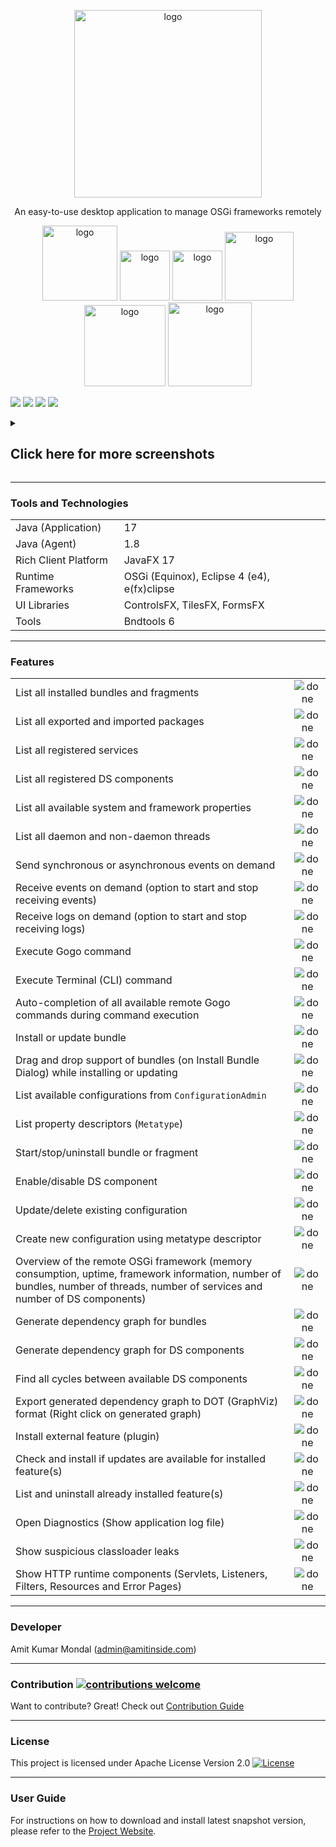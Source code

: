 <p align="center">
  <img width="300" alt="logo" src="https://user-images.githubusercontent.com/13380182/140794373-b357f431-d86b-421c-aca7-0102d85e1bc8.png" />
  <br/>
  <p align="center">An easy-to-use desktop application to manage OSGi frameworks remotely</p>
</p>
<p align="center">
  <a href="https://osgifx.com"><img width="120" alt="logo" src="https://img.shields.io/static/v1?label=amitjoy&message=OSGi.fx&color=blue&logo=github" /></a>
  <a href="https://github.com/amitjoy/osgifx"><img width="80" alt="logo" src="https://img.shields.io/github/stars/amitjoy/osgifx?style=social" /></a>
  <a href="https://github.com/amitjoy/osgifx"><img width="80" alt="logo" src="https://img.shields.io/github/forks/amitjoy/osgifx?style=social" /></a>
  <a href="#license"><img width="110" alt="logo" src="https://img.shields.io/badge/License-Apache-blue" /></a>
  <img width="130" alt="logo" src="https://github.com/amitjoy/osgifx/actions/workflows/build.yml/badge.svg" />
  <a href="https://github.com/amitjoy/osgifx-console/releases/"><img width="134" alt="logo" src="https://img.shields.io/github/release/amitjoy/osgifx-console?include_prereleases&sort=semver" /></a>
  </p>

<img src="https://user-images.githubusercontent.com/13380182/152663681-615aaf56-9945-41d2-9861-e68880da9f3f.png" />
<img src="https://user-images.githubusercontent.com/13380182/153308167-eba08b08-ad74-4e8c-8032-f7864bd93288.png" />
<img src="https://user-images.githubusercontent.com/13380182/152663696-cce697a0-610f-4b7c-8306-843e926cdbd5.png" />
<img src="https://user-images.githubusercontent.com/13380182/152663960-5539ada8-d9ab-4ce8-807d-8857a81360c3.png" />
<p align="center">
	<details>
		<summary><h2>Click here for more screenshots</h2></summary>
		<img src="https://user-images.githubusercontent.com/13380182/152663676-f29732d5-a18f-4c1d-a88c-06aa938a101b.png" />
		<img src="https://user-images.githubusercontent.com/13380182/152663677-17ff2ba7-95cf-4113-91b2-12f40f97bb92.png" />
		<img src="https://user-images.githubusercontent.com/13380182/152663678-f18513b8-736f-4091-b942-fc4fa1f61bc6.png" />
		<img src="https://user-images.githubusercontent.com/13380182/152663680-6a4051f8-fded-41d4-bc2c-06d2d07883f7.png" />
		<img src="https://user-images.githubusercontent.com/13380182/152663683-16dc47cc-f0ce-4508-a7cb-6676bebce8bb.png" />
		<img src="https://user-images.githubusercontent.com/13380182/152663684-0a3c80ad-e539-43a6-afae-065a653213ab.png" />
		<img src="https://user-images.githubusercontent.com/13380182/153308825-7398e4d6-ab26-4860-ac52-61f17039d0b2.png" />
		<img src="https://user-images.githubusercontent.com/13380182/153308417-21417cb3-8761-4ccc-a8c6-7777a10c9b6b.png" />
		<img src="https://user-images.githubusercontent.com/13380182/152663687-af054d21-8451-4226-82dd-974491b53a4e.png" />
		<img src="https://user-images.githubusercontent.com/13380182/152663689-1c74d0b7-73a4-4bfd-854d-05e84a756cc6.png" />
		<img src="https://user-images.githubusercontent.com/13380182/152663690-2dd6b1bf-9b29-42f0-a12f-146a083e3a1a.png" />
		<img src="https://user-images.githubusercontent.com/13380182/152663691-99c457c3-8524-4d05-8e38-ab3658604f64.png" />
		<img src="https://user-images.githubusercontent.com/13380182/152663693-ada6d47e-6392-43dd-babf-c1e819cd6840.png" />
		<img src="https://user-images.githubusercontent.com/13380182/152663694-90219591-7a01-44a7-b57c-5e1cbe7f235e.png" />
		<img src="https://user-images.githubusercontent.com/13380182/152663695-5f9a53e5-a18b-46f4-8c0d-6b1ecee677a0.png" />
		<img src="https://user-images.githubusercontent.com/13380182/152663697-55c966a9-94a2-4eaf-a270-05610bbf4371.png" />
		<img src="https://user-images.githubusercontent.com/13380182/152663698-fd148901-e492-4436-986e-d958e13996ad.png" />
		<img src="https://user-images.githubusercontent.com/13380182/154861118-3e742ada-8eaa-42a8-b388-b926e44501ce.png" />
		<img src="https://user-images.githubusercontent.com/13380182/152663700-ca3cc38c-74fd-4ebb-b736-66af21757123.png" />
		<img src="https://user-images.githubusercontent.com/13380182/152663701-80a05b53-a8ad-42c2-a1e1-a20073ea28b5.png" />
		<img src="https://user-images.githubusercontent.com/13380182/152663702-3a709ee4-9aee-4b2b-b861-8dc169df5d83.png" />
		<img src="https://user-images.githubusercontent.com/13380182/152663703-983aaba6-44fe-42b2-b1d0-1c10a60c8a41.png" />
		<img src="https://user-images.githubusercontent.com/13380182/153309982-c2445505-2667-483c-9f1c-cb97679295cf.png" />
		<img src="https://user-images.githubusercontent.com/13380182/154861104-56f11a38-8adb-4fa6-b3a4-6621f2ca12fc.png" />
	</details>
</p>

------------------------------------------------------------------------------------------------------------

### Tools and Technologies

|                      	|                                             	|
|----------------------	|---------------------------------------------	|
| Java (Application)    | 17                                         	  |
| Java (Agent)          | 1.8                                         	|
| Rich Client Platform 	| JavaFX 17                                    	|
| Runtime Frameworks   	| OSGi (Equinox), Eclipse 4 (e4), e(fx)clipse 	|
| UI Libraries         	| ControlsFX, TilesFX, FormsFX                  |
| Tools                	| Bndtools 6                                  	|

------------------------------------------------------------------------------------------------------------

### Features

|                                                                                                                                                                         	|   	|
|---------------------------------------------------------------------------------------------------------------------------------------------------------------------------------	|:-:	|
| List all installed bundles and fragments                                                                                                                                        	|  ![done](https://user-images.githubusercontent.com/13380182/138339309-19f097f7-0f8d-4df9-8c58-c98f0a9acc60.png) 	|
| List all exported and imported packages                                                                                                                                       	|  ![done](https://user-images.githubusercontent.com/13380182/138339309-19f097f7-0f8d-4df9-8c58-c98f0a9acc60.png) 	|
| List all registered services                                                                                                                                                    	|  ![done](https://user-images.githubusercontent.com/13380182/138339309-19f097f7-0f8d-4df9-8c58-c98f0a9acc60.png) 	|
| List all registered DS components                                                                                                                                               	|  ![done](https://user-images.githubusercontent.com/13380182/138339309-19f097f7-0f8d-4df9-8c58-c98f0a9acc60.png) 	|
| List all available system and framework properties                                                                                                                              	|  ![done](https://user-images.githubusercontent.com/13380182/138339309-19f097f7-0f8d-4df9-8c58-c98f0a9acc60.png) 	|
| List all daemon and non-daemon threads                                                                                                                                          	|  ![done](https://user-images.githubusercontent.com/13380182/138339309-19f097f7-0f8d-4df9-8c58-c98f0a9acc60.png) 	|
| Send synchronous or asynchronous events on demand                                                                                                                                            	|  ![done](https://user-images.githubusercontent.com/13380182/138339309-19f097f7-0f8d-4df9-8c58-c98f0a9acc60.png) 	|
| Receive events on demand (option to start and stop receiving events)                                                                                                            	|  ![done](https://user-images.githubusercontent.com/13380182/138339309-19f097f7-0f8d-4df9-8c58-c98f0a9acc60.png) 	|
| Receive logs on demand (option to start and stop receiving logs)                                                                                                            	|  ![done](https://user-images.githubusercontent.com/13380182/138339309-19f097f7-0f8d-4df9-8c58-c98f0a9acc60.png) 	|
| Execute Gogo command                                                                                                                                                            	|  ![done](https://user-images.githubusercontent.com/13380182/138339309-19f097f7-0f8d-4df9-8c58-c98f0a9acc60.png) 	|
| Execute Terminal (CLI) command                                                                                                                                                              |  ![done](https://user-images.githubusercontent.com/13380182/138339309-19f097f7-0f8d-4df9-8c58-c98f0a9acc60.png)   |
| Auto-completion of all available remote Gogo commands during command execution                                                                                                    |  ![done](https://user-images.githubusercontent.com/13380182/138339309-19f097f7-0f8d-4df9-8c58-c98f0a9acc60.png) 	|
| Install or update bundle                                                                                                                                                        	|  ![done](https://user-images.githubusercontent.com/13380182/138339309-19f097f7-0f8d-4df9-8c58-c98f0a9acc60.png) 	|
| Drag and drop support of bundles (on Install Bundle Dialog) while installing or updating                                                                                        	|  ![done](https://user-images.githubusercontent.com/13380182/138339309-19f097f7-0f8d-4df9-8c58-c98f0a9acc60.png) 	|
| List available configurations from `ConfigurationAdmin`                                                                                                                             |  ![done](https://user-images.githubusercontent.com/13380182/138339309-19f097f7-0f8d-4df9-8c58-c98f0a9acc60.png)   |
| List property descriptors (`Metatype`)                                                                                                                                            |  ![done](https://user-images.githubusercontent.com/13380182/138339309-19f097f7-0f8d-4df9-8c58-c98f0a9acc60.png) 	|
| Start/stop/uninstall bundle or fragment                                                                                                                                         	|  ![done](https://user-images.githubusercontent.com/13380182/138339309-19f097f7-0f8d-4df9-8c58-c98f0a9acc60.png) 	|
| Enable/disable DS component                                                                                                                                                     	|  ![done](https://user-images.githubusercontent.com/13380182/138339309-19f097f7-0f8d-4df9-8c58-c98f0a9acc60.png) 	|
| Update/delete existing configuration                                                                                                                                            	 |  ![done](https://user-images.githubusercontent.com/13380182/138339309-19f097f7-0f8d-4df9-8c58-c98f0a9acc60.png) 	 |
| Create new configuration using metatype descriptor                                                                                                                              	 |  ![done](https://user-images.githubusercontent.com/13380182/138339309-19f097f7-0f8d-4df9-8c58-c98f0a9acc60.png) 	 |
| Overview of the remote OSGi framework (memory consumption, uptime, framework information, number of bundles, number of threads, number of services and number of DS components) 	|  ![done](https://user-images.githubusercontent.com/13380182/138339309-19f097f7-0f8d-4df9-8c58-c98f0a9acc60.png) 	|
| Generate dependency graph for bundles 	|  ![done](https://user-images.githubusercontent.com/13380182/138339309-19f097f7-0f8d-4df9-8c58-c98f0a9acc60.png) 	|
| Generate dependency graph for DS components 	|  ![done](https://user-images.githubusercontent.com/13380182/138339309-19f097f7-0f8d-4df9-8c58-c98f0a9acc60.png) 	|
| Find all cycles between available DS components 	|  ![done](https://user-images.githubusercontent.com/13380182/138339309-19f097f7-0f8d-4df9-8c58-c98f0a9acc60.png) 	|
| Export generated dependency graph to DOT (GraphViz) format (Right click on generated graph)	|  ![done](https://user-images.githubusercontent.com/13380182/138339309-19f097f7-0f8d-4df9-8c58-c98f0a9acc60.png) 	|
| Install external feature (plugin) 	|  ![done](https://user-images.githubusercontent.com/13380182/138339309-19f097f7-0f8d-4df9-8c58-c98f0a9acc60.png) 	|
| Check and install if updates are available for installed feature(s) 	|  ![done](https://user-images.githubusercontent.com/13380182/138339309-19f097f7-0f8d-4df9-8c58-c98f0a9acc60.png) 	|
| List and uninstall already installed feature(s) 	|  ![done](https://user-images.githubusercontent.com/13380182/138339309-19f097f7-0f8d-4df9-8c58-c98f0a9acc60.png) 	|
| Open Diagnostics (Show application log file) 	|  ![done](https://user-images.githubusercontent.com/13380182/138339309-19f097f7-0f8d-4df9-8c58-c98f0a9acc60.png) 	|
| Show suspicious classloader leaks 	|  ![done](https://user-images.githubusercontent.com/13380182/138339309-19f097f7-0f8d-4df9-8c58-c98f0a9acc60.png) 	|
| Show HTTP runtime components (Servlets, Listeners, Filters, Resources and Error Pages) 	|  ![done](https://user-images.githubusercontent.com/13380182/138339309-19f097f7-0f8d-4df9-8c58-c98f0a9acc60.png) 	|

--------------------------------------------------------------------------------------------------------------

### Developer

Amit Kumar Mondal (admin@amitinside.com)

--------------------------------------------------------------------------------------------------------------

### Contribution [![contributions welcome](https://img.shields.io/badge/contributions-welcome-brightgreen.svg?style=flat)](https://github.com/amitjoy/osgifx-console/issues)

Want to contribute? Great! Check out [Contribution Guide](https://github.com/amitjoy/osgifx-console/blob/main/CONTRIBUTING.md)

--------------------------------------------------------------------------------------------------------------

### License

This project is licensed under Apache License Version 2.0 [![License](http://img.shields.io/badge/license-Apache-blue.svg)](https://www.apache.org/licenses/LICENSE-2.0)

--------------------------------------------------------------------------------------------------------------

### User Guide

For instructions on how to download and install latest snapshot version, please refer to the [Project Website](https://osgifx.com).

